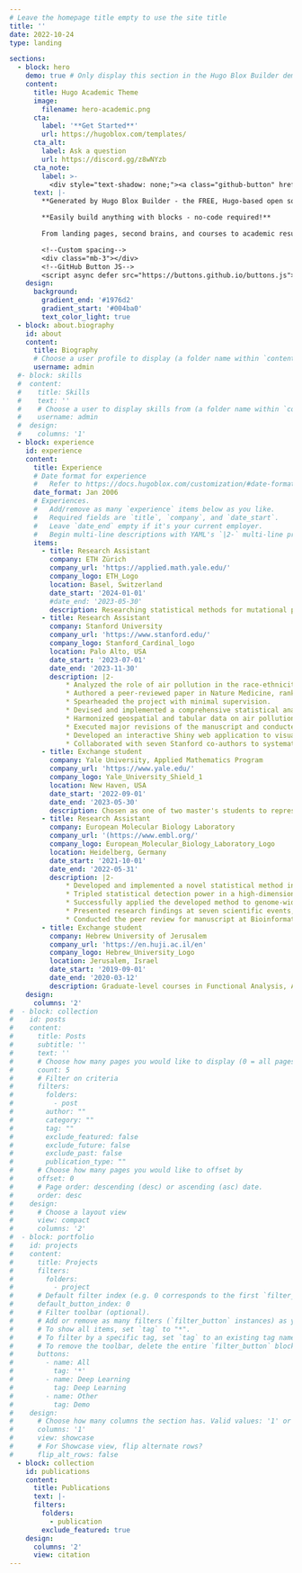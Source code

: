 ```yaml
---
# Leave the homepage title empty to use the site title
title: ''
date: 2022-10-24
type: landing

sections:
  - block: hero
    demo: true # Only display this section in the Hugo Blox Builder demo site
    content:
      title: Hugo Academic Theme
      image:
        filename: hero-academic.png
      cta:
        label: '**Get Started**'
        url: https://hugoblox.com/templates/
      cta_alt:
        label: Ask a question
        url: https://discord.gg/z8wNYzb
      cta_note:
        label: >-
          <div style="text-shadow: none;"><a class="github-button" href="https://github.com/HugoBlox/hugo-blox-builder" data-icon="octicon-star" data-size="large" data-show-count="true" aria-label="Star">Star Hugo Blox Builder</a></div><div style="text-shadow: none;"><a class="github-button" href="https://github.com/HugoBlox/theme-academic-cv" data-icon="octicon-star" data-size="large" data-show-count="true" aria-label="Star">Star the Academic template</a></div>
      text: |-
        **Generated by Hugo Blox Builder - the FREE, Hugo-based open source website builder trusted by 500,000+ sites.**

        **Easily build anything with blocks - no-code required!**

        From landing pages, second brains, and courses to academic resumés, conferences, and tech blogs.

        <!--Custom spacing-->
        <div class="mb-3"></div>
        <!--GitHub Button JS-->
        <script async defer src="https://buttons.github.io/buttons.js"></script>
    design:
      background:
        gradient_end: '#1976d2'
        gradient_start: '#004ba0'
        text_color_light: true
  - block: about.biography
    id: about
    content:
      title: Biography
      # Choose a user profile to display (a folder name within `content/authors/`)
      username: admin
  #- block: skills
  #  content:
  #    title: Skills
  #    text: ''
  #    # Choose a user to display skills from (a folder name within `content/authors/`)
  #    username: admin
  #  design:
  #    columns: '1'
  - block: experience
    id: experience
    content:
      title: Experience
      # Date format for experience
      #   Refer to https://docs.hugoblox.com/customization/#date-format
      date_format: Jan 2006
      # Experiences.
      #   Add/remove as many `experience` items below as you like.
      #   Required fields are `title`, `company`, and `date_start`.
      #   Leave `date_end` empty if it's your current employer.
      #   Begin multi-line descriptions with YAML's `|2-` multi-line prefix.
      items:
        - title: Research Assistant
          company: ETH Zürich
          company_url: 'https://applied.math.yale.edu/'
          company_logo: ETH_Logo
          location: Basel, Switzerland
          date_start: '2024-01-01'
          #date_end: '2023-05-30'
          description: Researching statistical methods for mutational patterns estimation with tree structures in the lab of [Niko Beerenwinkel](https://bsse.ethz.ch/cbg/group.html) with focus on data from the [Tumor Profiler](https://eth-nexus.github.io/tu-pro_website/).
        - title: Research Assistant
          company: Stanford University
          company_url: 'https://www.stanford.edu/'
          company_logo: Stanford_Cardinal_logo
          location: Palo Alto, USA
          date_start: '2023-07-01'
          date_end: '2023-11-30'
          description: |2-
              * Analyzed the role of air pollution in the race-ethnicity to premature mortality causal chain, under [Pascal Geldsetzer](https://profiles.stanford.edu/pascal-geldsetzer)'s guidance, leading to key insights that contribute to policy-shaping discussions.
              * Authored a peer-reviewed paper in Nature Medicine, ranking as the 4th medical Journal by h5 index in 2024.
              * Spearheaded the project with minimal supervision. 
              * Devised and implemented a comprehensive statistical analysis in R, synthesized findings from 150 pertinent publications, wrote the initial manuscript and technical supplement, and drove the manuscript from conceptualization to successful publication.
              * Harmonized geospatial and tabular data on air pollution, mortality, population numbers, and orchestrated analyses of 10 different steps. 
              * Executed major revisions of the manuscript and conducted new analyses, including 15 new figures, within a strict 2-month deadline as part of the 'Revise and Resubmit' response.
              * Developed an interactive Shiny web application to visualize 17-dimensional data, enhancing collaboration and data interpretation among the research team.
              * Collaborated with seven Stanford co-authors to systematically gather and integrate critical feedback throughout various project stages, driving a significant enhancement in research quality.
        - title: Exchange student
          company: Yale University, Applied Mathematics Program
          company_url: 'https://www.yale.edu/'
          company_logo: Yale_University_Shield_1
          location: New Haven, USA
          date_start: '2022-09-01'
          date_end: '2023-05-30'
          description: Chosen as one of two master's students to represent the University of Heidelberg in a year-long study abroad program at Yale University. Hosted by the [Applied Mathematics Program](https://applied.math.yale.edu/). Advised by [Smita Krishnaswamy](https://krishnaswamylab.org/).
        - title: Research Assistant 
          company: European Molecular Biology Laboratory
          company_url: '(https://www.embl.org/'
          company_logo: European_Molecular_Biology_Laboratory_Logo
          location: Heidelberg, Germany
          date_start: '2021-10-01'
          date_end: '2022-05-31'
          description: |2-
              * Developed and implemented a novel statistical method in R under the guidance of [Wolfgang Huber](https://www.huber.embl.de/) and Nikos Ignatiadis to identify outliers in large-scale data sets, enhancing detection capabilities in the presence of high-dimensional side-information.
              * Tripled statistical detection power in a high-dimensional setting by integrating Selective Inference, Machine Learning, and Empirical Bayes approaches.
              * Successfully applied the developed method to genome-wide association study, identifying key genetic markers linked to diseases.
              * Presented research findings at seven scientific events, including a seminar talks at Yale University and University of North Carolina at Chapel Hill and a competitively selected oral contribution at DAGStat 2022, attended by 100 scholars.
              * Conducted the peer review for manuscript at Bioinformatics Advances, contributed the peer review for manuscript at Cell Biology.
        - title: Exchange student
          company: Hebrew University of Jerusalem
          company_url: 'https://en.huji.ac.il/en'
          company_logo: Hebrew_University_Logo
          location: Jerusalem, Israel
          date_start: '2019-09-01'
          date_end: '2020-03-12'
          description: Graduate-level courses in Functional Analysis, Algebraic Combinatorics, and Quantitative Models at Einstein Institute of Mathematics.
    design:
      columns: '2'
#  - block: collection
#    id: posts
#    content:
#      title: Posts
#      subtitle: ''
#      text: ''
#      # Choose how many pages you would like to display (0 = all pages)
#      count: 5
#      # Filter on criteria
#      filters:
#        folders:
#          - post
#        author: ""
#        category: ""
#        tag: ""
#        exclude_featured: false
#        exclude_future: false
#        exclude_past: false
#        publication_type: ""
#      # Choose how many pages you would like to offset by
#      offset: 0
#      # Page order: descending (desc) or ascending (asc) date.
#      order: desc
#    design:
#      # Choose a layout view
#      view: compact
#      columns: '2'
#  - block: portfolio
#    id: projects
#    content:
#      title: Projects
#      filters:
#        folders:
#          - project
#      # Default filter index (e.g. 0 corresponds to the first `filter_button` instance below).
#      default_button_index: 0
#      # Filter toolbar (optional).
#      # Add or remove as many filters (`filter_button` instances) as you like.
#      # To show all items, set `tag` to "*".
#      # To filter by a specific tag, set `tag` to an existing tag name.
#      # To remove the toolbar, delete the entire `filter_button` block.
#      buttons:
#        - name: All
#          tag: '*'
#        - name: Deep Learning
#          tag: Deep Learning
#        - name: Other
#          tag: Demo
#    design:
#      # Choose how many columns the section has. Valid values: '1' or '2'.
#      columns: '1'
#      view: showcase
#      # For Showcase view, flip alternate rows?
#      flip_alt_rows: false
  - block: collection
    id: publications
    content:
      title: Publications
      text: |-
      filters:
        folders:
          - publication
        exclude_featured: true
    design:
      columns: '2'
      view: citation
---
```


